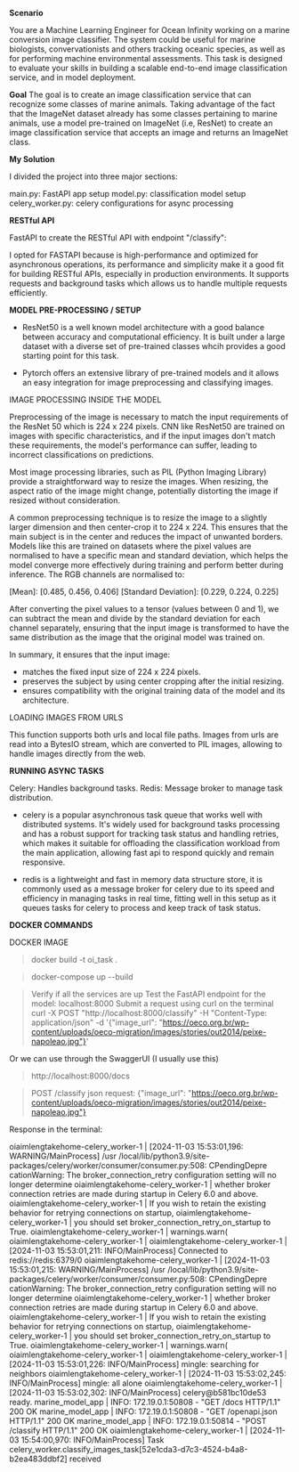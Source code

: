 **Scenario**

You are a Machine Learning Engineer for Ocean Infinity working on a marine conversion image classifier. The system could be useful for marine biologists, convervationists and others tracking oceanic species, as well as for performing machine environmental assessments.
This task is designed to evaluate your skills in building a scalable end-to-end image classification service, and in model deployment.

**Goal**
The goal is to create an image classification service that can recognize some classes of marine animals. Taking advantage of the fact that the ImageNet dataset already has some classes pertaining to marine animals, use a model pre-trained on ImageNet (i.e, ResNet) to create an image classification service that accepts an image and returns an ImageNet class.

**My Solution**

I divided the project into three major sections:

main.py: FastAPI app setup
model.py: classification model setup
celery_worker.py: celery configurations for async processing


**RESTful API**

FastAPI to create the RESTful API with endpoint  "/classify":

I opted for FASTAPI because is high-performance and optimized for asynchronous operations, its performance and simplicity make it a good fit for building RESTful APIs, especially in production environments. It supports requests and background tasks which allows us to handle multiple requests efficiently. 


**MODEL PRE-PROCESSING / SETUP**

* ResNet50 is a well known model architecture with a good balance between accuracy and computational efficiency. It is built under a large dataset with a diverse set of pre-trained classes whcih provides a good starting point for this task.

* Pytorch offers an extensive library of pre-trained models and it allows an easy integration for image preprocessing and classifying images.

IMAGE PROCESSING INSIDE THE MODEL

Preprocessing of the image is necessary to match the input requirements of the ResNet 50 which is 224 x 224 pixels. 
CNN like ResNet50 are trained on images with specific characteristics, and if the input images don't match these requirements, the model's performance can suffer, leading to incorrect classifications on predictions. 

Most image processing libraries, such as PIL (Python Imaging Library) provide a straightforward way to resize the images. 
When resizing, the aspect ratio of the image might change, potentially distorting the image if resized without consideration. 

A common preprocessing technique is to resize the image to a slightly larger dimension and then center-crop it to 224 x 224. This ensures that the main subject is in the center and reduces the impact of unwanted borders. 
Models like this are trained on datasets where the pixel values are normalised to have a specific mean and standard deviation, which helps the model converge more effectively during training and perform better during inference. The RGB channels are normalised to:

[Mean]: [0.485, 0.456, 0.406]
[Standard Deviation]: [0.229, 0.224, 0.225]
 
After converting the pixel values to a tensor (values between 0 and 1), we can subtract the mean and divide by the standard deviation for each channel separately, ensuring that the input image is transformed to have the same distribution as the image that the original model was trained on. 

In summary, it ensures that the input image:
* matches the fixed input size of 224 x 224 pixels.
* preserves the subject by using center cropping after the initial resizing. 
* ensures compatibility with the original training data of the model and its architecture. 

LOADING IMAGES FROM URLS

This function supports both urls and local file paths. Images from urls are read into a BytesIO stream, which are converted to PIL images, allowing to handle images directly from the web. 



**RUNNING ASYNC TASKS**

Celery: Handles background tasks.
Redis: Message broker to manage task distribution. 


* celery is a popular asynchronous task queue that works well with distributed systems. It's widely used for background tasks processing and has a robust support for tracking task status and handling retries, which makes it suitable for offloading the classification workload from the main application, allowing fast api to respond quickly and remain responsive. 

* redis is a lightweight and fast in memory data structure store, it is commonly used as a message broker for celery due to its speed and efficiency in managing tasks in real time, fitting well in this setup as it queues tasks for celery to process and keep track of task status. 


**DOCKER COMMANDS**

DOCKER IMAGE


>docker build -t oi_task .

>docker-compose up --build

> Verify if all the services are up
> Test the FastAPI endpoint for the model: localhost:8000 
> Submit a request using curl on the terminal  curl -X POST "http://localhost:8000/classify" -H "Content-Type: application/json" -d '{"image_url": "https://oeco.org.br/wp-content/uploads/oeco-migration/images/stories/out2014/peixe-napoleao.jpg"}'

Or we can use through the SwaggerUI (I usually use this)


> http://localhost:8000/docs

> POST /classify
> json request: {"image_url": "https://oeco.org.br/wp-content/uploads/oeco-migration/images/stories/out2014/peixe-napoleao.jpg"}


Response in the terminal:

oiaimlengtakehome-celery_worker-1  | [2024-11-03 15:53:01,196: WARNING/MainProcess] /usr
/local/lib/python3.9/site-packages/celery/worker/consumer/consumer.py:508: CPendingDepre
cationWarning: The broker_connection_retry configuration setting will no longer determine
oiaimlengtakehome-celery_worker-1  | whether broker connection retries are made during startup in Celery 6.0 and above.
oiaimlengtakehome-celery_worker-1  | If you wish to retain the existing behavior for retrying connections on startup,
oiaimlengtakehome-celery_worker-1  | you should set broker_connection_retry_on_startup to True.
oiaimlengtakehome-celery_worker-1  |   warnings.warn(
oiaimlengtakehome-celery_worker-1  |
oiaimlengtakehome-celery_worker-1  | [2024-11-03 15:53:01,211: INFO/MainProcess] Connected to redis://redis:6379/0
oiaimlengtakehome-celery_worker-1  | [2024-11-03 15:53:01,215: WARNING/MainProcess] /usr
/local/lib/python3.9/site-packages/celery/worker/consumer/consumer.py:508: CPendingDepre
cationWarning: The broker_connection_retry configuration setting will no longer determine
oiaimlengtakehome-celery_worker-1  | whether broker connection retries are made during startup in Celery 6.0 and above.
oiaimlengtakehome-celery_worker-1  | If you wish to retain the existing behavior for retrying connections on startup,
oiaimlengtakehome-celery_worker-1  | you should set broker_connection_retry_on_startup to True.
oiaimlengtakehome-celery_worker-1  |   warnings.warn(
oiaimlengtakehome-celery_worker-1  |
oiaimlengtakehome-celery_worker-1  | [2024-11-03 15:53:01,226: INFO/MainProcess] mingle: searching for neighbors
oiaimlengtakehome-celery_worker-1  | [2024-11-03 15:53:02,245: INFO/MainProcess] mingle: all alone
oiaimlengtakehome-celery_worker-1  | [2024-11-03 15:53:02,302: INFO/MainProcess] celery@b581bc10de53 ready.
marine_model_app                   | INFO:     172.19.0.1:50808 - "GET /docs HTTP/1.1" 200 OK
marine_model_app                   | INFO:     172.19.0.1:50808 - "GET /openapi.json HTTP/1.1" 200 OK
marine_model_app                   | INFO:     172.19.0.1:50814 - "POST /classify HTTP/1.1" 200 OK
oiaimlengtakehome-celery_worker-1  | [2024-11-03 15:54:00,970: INFO/MainProcess] Task celery_worker.classify_images_task[52e1cda3-d7c3-4524-b4a8-b2ea483ddbf2] received

